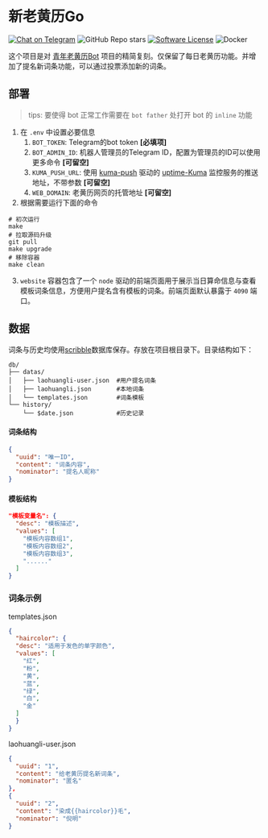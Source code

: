 # 新老黄历Go

[![Chat on Telegram](https://img.shields.io/badge/@LuckyYUI_bot-2CA5E0.svg?logo=telegram&label=Telegram)](https://t.me/LuckyYUI_bot)
![GitHub Repo stars](https://img.shields.io/github/stars/Nigh/laohuangli-lite-go?style=flat&color=ffaaaa)
[![Software License](https://img.shields.io/github/license/Nigh/laohuangli-lite-go)](LICENSE)
![Docker](https://img.shields.io/badge/Build_with-Docker-ffaaaa)

这个项目是对 [青年老黄历Bot](https://github.com/HerbertGao/laohuangli_bot) 项目的精简复刻。仅保留了每日老黄历功能。并增加了提名新词条功能，可以通过投票添加新的词条。

## 部署

> tips: 要使得 bot 正常工作需要在 `bot father` 处打开 bot 的 `inline` 功能

1. 在 `.env` 中设置必要信息
   1. `BOT_TOKEN`: Telegram的bot token **[必填项]**
   2. `BOT_ADMIN_ID`: 机器人管理员的Telegram ID，配置为管理员的ID可以使用更多命令 **[可留空]**
   3. `KUMA_PUSH_URL`: 使用 [kuma-push](https://github.com/Nigh/kuma-push) 驱动的 [uptime-Kuma](https://github.com/louislam/uptime-kuma "uptimeKuma") 监控服务的推送地址，不带参数 **[可留空]**
   4. `WEB_DOMAIN`: 老黄历网页的托管地址 **[可留空]**
2. 根据需要运行下面的命令

```shell
# 初次运行
make
# 拉取源码升级
git pull
make upgrade
# 移除容器
make clean
```

3. `website` 容器包含了一个 `node` 驱动的前端页面用于展示当日算命信息与查看模板词条信息，方便用户提名含有模板的词条。前端页面默认暴露于 `4090` 端口。

## 数据

词条与历史均使用[scribble](https://github.com/nanobox-io/golang-scribble)数据库保存。存放在项目根目录下。目录结构如下：

```
db/
├── datas/
│   ├── laohuangli-user.json  #用户提名词条
│   ├── laohuangli.json       #本地词条
│   └── templates.json        #词条模板
└── history/
    └── $date.json            #历史记录
```

#### 词条结构

```json
{
  "uuid": "唯一ID",
  "content": "词条内容",
  "nominator": "提名人昵称"
}
```

#### 模板结构

```json
"模板变量名": {
  "desc": "模板描述",
  "values": [
    "模板内容数组1",
    "模板内容数组2",
    "模板内容数组3",
    "......"
  ]
}
```

### 词条示例

templates.json

```json
{
  "haircolor": {
  "desc": "适用于发色的单字颜色",
  "values": [
  	"红",
  	"粉",
  	"黄",
  	"蓝",
  	"绿",
  	"白",
  	"金"
  ]
  }
}
```

laohuangli-user.json

```json
{
  "uuid": "1",
  "content": "给老黄历提名新词条",
  "nominator": "匿名"
},
{
  "uuid": "2",
  "content": "染成{{haircolor}}毛",
  "nominator": "倪明"
}
```
